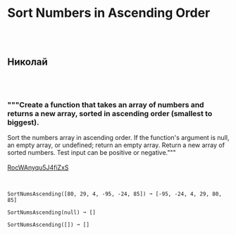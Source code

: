 # Sort Numbers in Ascending Order
<br><br>
## Николай
<br><br>
### """Create a function that takes an array of numbers and returns a new array, sorted in ascending order (smallest to biggest).
Sort the numbers array in ascending order.
If the function's argument is null, an empty array, or undefined; return an empty array.
Return a new array of sorted numbers.
Test input can be positive or negative."""
<br><br>
[RocWAnyqu5J4fiZxS](https://edabit.com/challenge/RocWAnyqu5J4fiZxS)
<br><br>
```SortNumsAscending([1, 2, 10, 50, 5]) ➞ [1, 2, 5, 10, 50]

SortNumsAscending([80, 29, 4, -95, -24, 85]) ➞ [-95, -24, 4, 29, 80, 85]

SortNumsAscending(null) ➞ []

SortNumsAscending([]) ➞ []
```

<br><br>
